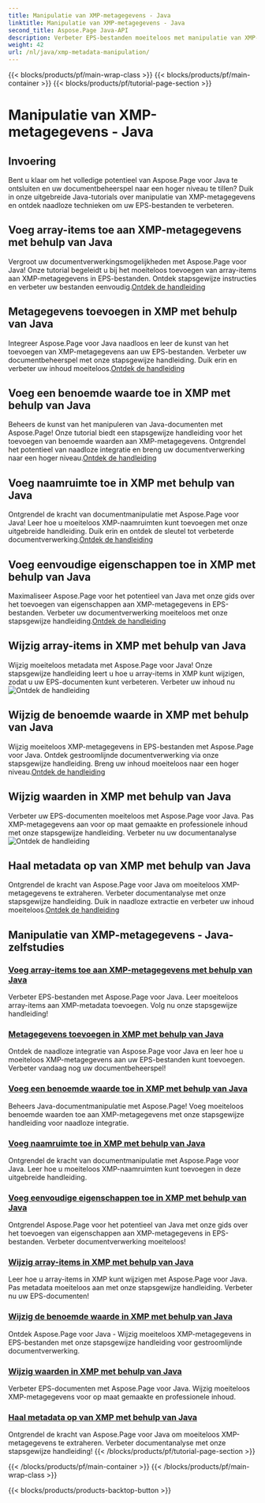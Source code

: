 ```yaml
---
title: Manipulatie van XMP-metagegevens - Java
linktitle: Manipulatie van XMP-metagegevens - Java
second_title: Aspose.Page Java-API
description: Verbeter EPS-bestanden moeiteloos met manipulatie van XMP-metagegevens, van het toevoegen van items tot het extraheren ervan. Verbeter uw documentbeheer met onze handleidingen.
weight: 42
url: /nl/java/xmp-metadata-manipulation/
---
```


{{< blocks/products/pf/main-wrap-class >}}
{{< blocks/products/pf/main-container >}}
{{< blocks/products/pf/tutorial-page-section >}}

# Manipulatie van XMP-metagegevens - Java


## Invoering

Bent u klaar om het volledige potentieel van Aspose.Page voor Java te ontsluiten en uw documentbeheerspel naar een hoger niveau te tillen? Duik in onze uitgebreide Java-tutorials over manipulatie van XMP-metagegevens en ontdek naadloze technieken om uw EPS-bestanden te verbeteren.

## Voeg array-items toe aan XMP-metagegevens met behulp van Java

 Vergroot uw documentverwerkingsmogelijkheden met Aspose.Page voor Java! Onze tutorial begeleidt u bij het moeiteloos toevoegen van array-items aan XMP-metagegevens in EPS-bestanden. Ontdek stapsgewijze instructies en verbeter uw bestanden eenvoudig.[Ontdek de handleiding](./add-array-items/)

## Metagegevens toevoegen in XMP met behulp van Java

 Integreer Aspose.Page voor Java naadloos en leer de kunst van het toevoegen van XMP-metagegevens aan uw EPS-bestanden. Verbeter uw documentbeheerspel met onze stapsgewijze handleiding. Duik erin en verbeter uw inhoud moeiteloos.[Ontdek de handleiding](./add-metadata/)

## Voeg een benoemde waarde toe in XMP met behulp van Java

Beheers de kunst van het manipuleren van Java-documenten met Aspose.Page! Onze tutorial biedt een stapsgewijze handleiding voor het toevoegen van benoemde waarden aan XMP-metagegevens. Ontgrendel het potentieel van naadloze integratie en breng uw documentverwerking naar een hoger niveau.[Ontdek de handleiding](./add-named-value/)

## Voeg naamruimte toe in XMP met behulp van Java

 Ontgrendel de kracht van documentmanipulatie met Aspose.Page voor Java! Leer hoe u moeiteloos XMP-naamruimten kunt toevoegen met onze uitgebreide handleiding. Duik erin en ontdek de sleutel tot verbeterde documentverwerking.[Ontdek de handleiding](./add-namespace/)

## Voeg eenvoudige eigenschappen toe in XMP met behulp van Java

 Maximaliseer Aspose.Page voor het potentieel van Java met onze gids over het toevoegen van eigenschappen aan XMP-metagegevens in EPS-bestanden. Verbeter uw documentverwerking moeiteloos met onze stapsgewijze handleiding.[Ontdek de handleiding](./add-simple-properties/)

## Wijzig array-items in XMP met behulp van Java

 Wijzig moeiteloos metadata met Aspose.Page voor Java! Onze stapsgewijze handleiding leert u hoe u array-items in XMP kunt wijzigen, zodat u uw EPS-documenten kunt verbeteren. Verbeter uw inhoud nu![Ontdek de handleiding](./change-array-items/)

## Wijzig de benoemde waarde in XMP met behulp van Java

Wijzig moeiteloos XMP-metagegevens in EPS-bestanden met Aspose.Page voor Java. Ontdek gestroomlijnde documentverwerking via onze stapsgewijze handleiding. Breng uw inhoud moeiteloos naar een hoger niveau.[Ontdek de handleiding](./change-named-value/)

## Wijzig waarden in XMP met behulp van Java

 Verbeter uw EPS-documenten moeiteloos met Aspose.Page voor Java. Pas XMP-metagegevens aan voor op maat gemaakte en professionele inhoud met onze stapsgewijze handleiding. Verbeter nu uw documentanalyse![Ontdek de handleiding](./change-values/)

## Haal metadata op van XMP met behulp van Java

 Ontgrendel de kracht van Aspose.Page voor Java om moeiteloos XMP-metagegevens te extraheren. Verbeter documentanalyse met onze stapsgewijze handleiding. Duik in naadloze extractie en verbeter uw inhoud moeiteloos.[Ontdek de handleiding](./get-metadata/)
## Manipulatie van XMP-metagegevens - Java-zelfstudies
### [Voeg array-items toe aan XMP-metagegevens met behulp van Java](./add-array-items/)
Verbeter EPS-bestanden met Aspose.Page voor Java. Leer moeiteloos array-items aan XMP-metadata toevoegen. Volg nu onze stapsgewijze handleiding!
### [Metagegevens toevoegen in XMP met behulp van Java](./add-metadata/)
Ontdek de naadloze integratie van Aspose.Page voor Java en leer hoe u moeiteloos XMP-metagegevens aan uw EPS-bestanden kunt toevoegen. Verbeter vandaag nog uw documentbeheerspel!
### [Voeg een benoemde waarde toe in XMP met behulp van Java](./add-named-value/)
Beheers Java-documentmanipulatie met Aspose.Page! Voeg moeiteloos benoemde waarden toe aan XMP-metagegevens met onze stapsgewijze handleiding voor naadloze integratie.
### [Voeg naamruimte toe in XMP met behulp van Java](./add-namespace/)
Ontgrendel de kracht van documentmanipulatie met Aspose.Page voor Java. Leer hoe u moeiteloos XMP-naamruimten kunt toevoegen in deze uitgebreide handleiding.
### [Voeg eenvoudige eigenschappen toe in XMP met behulp van Java](./add-simple-properties/)
Ontgrendel Aspose.Page voor het potentieel van Java met onze gids over het toevoegen van eigenschappen aan XMP-metagegevens in EPS-bestanden. Verbeter documentverwerking moeiteloos!
### [Wijzig array-items in XMP met behulp van Java](./change-array-items/)
Leer hoe u array-items in XMP kunt wijzigen met Aspose.Page voor Java. Pas metadata moeiteloos aan met onze stapsgewijze handleiding. Verbeter nu uw EPS-documenten!
### [Wijzig de benoemde waarde in XMP met behulp van Java](./change-named-value/)
Ontdek Aspose.Page voor Java - Wijzig moeiteloos XMP-metagegevens in EPS-bestanden met onze stapsgewijze handleiding voor gestroomlijnde documentverwerking.
### [Wijzig waarden in XMP met behulp van Java](./change-values/)
Verbeter EPS-documenten met Aspose.Page voor Java. Wijzig moeiteloos XMP-metagegevens voor op maat gemaakte en professionele inhoud.
### [Haal metadata op van XMP met behulp van Java](./get-metadata/)
Ontgrendel de kracht van Aspose.Page voor Java om moeiteloos XMP-metagegevens te extraheren. Verbeter documentanalyse met onze stapsgewijze handleiding!
{{< /blocks/products/pf/tutorial-page-section >}}

{{< /blocks/products/pf/main-container >}}
{{< /blocks/products/pf/main-wrap-class >}}

{{< blocks/products/products-backtop-button >}}
